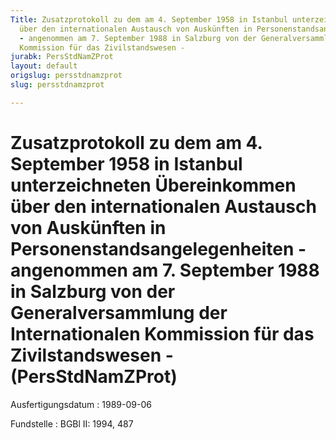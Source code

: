 ```yaml
---
Title: Zusatzprotokoll zu dem am 4. September 1958 in Istanbul unterzeichneten Übereinkommen
  über den internationalen Austausch von Auskünften in Personenstandsangelegenheiten
  - angenommen am 7. September 1988 in Salzburg von der Generalversammlung der Internationalen
  Kommission für das Zivilstandswesen -
jurabk: PersStdNamZProt
layout: default
origslug: persstdnamzprot
slug: persstdnamzprot

---
```


# Zusatzprotokoll zu dem am 4. September 1958 in Istanbul unterzeichneten Übereinkommen über den internationalen Austausch von Auskünften in Personenstandsangelegenheiten - angenommen am 7. September 1988 in Salzburg von der Generalversammlung der Internationalen Kommission für das Zivilstandswesen - (PersStdNamZProt)

Ausfertigungsdatum
:   1989-09-06

Fundstelle
:   BGBl II: 1994, 487

